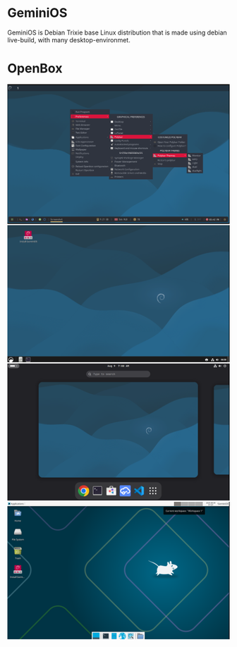 # GeminiOS
GeminiOS is Debian Trixie base Linux distribution that is made using debian live-build, with many desktop-environmet.

# OpenBox
![Openbox](https://github.com/Kecubunk/Kecubunk.github.io/blob/master/images/1.png)
![Cinnamon](https://github.com/Kecubunk/Kecubunk.github.io/blob/master/images/3.png)
![Gnome](https://github.com/Kecubunk/Kecubunk.github.io/blob/master/images/4.png)
![XFCE](https://github.com/Kecubunk/Kecubunk.github.io/blob/master/images/5.png)
